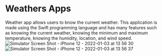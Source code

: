 # Weathers Apps
Weather app allows users to know the current weather. This application is made using the Swift programming language and has many features such as knowing the current weather, knowing the minimum and maximum temperature, knowing the humidity, location, and wind speed.![Simulator Screen Shot - iPhone 12 - 2022-01-03 at 13 56 30](https://user-images.githubusercontent.com/57612335/147905981-97e43126-3793-40c0-86e1-ab91fe563271.png)
![Simulator Screen Shot - iPhone 12 - 2022-01-03 at 13 56 37](https://user-images.githubusercontent.com/57612335/147905986-44e32fed-15a7-4db6-bc31-7c23d19a0e26.png)
